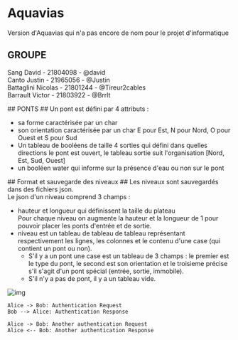 # Aquavias #

Version d'Aquavias qui n'a pas encore de nom pour le projet d'informatique

## GROUPE ##
Sang David - 21804098 - @david  
Canto Justin - 21965056 - @Justin   
Battaglini Nicolas - 21801244 - @Tireur2cables  
Barrault Victor - 21803922 - @Brrlt  

## PONTS ##
Un pont est défini par 4 attributs :  
  * sa forme caractérisée par un char
  * son orientation caractérisée par un char E pour Est, N pour Nord, O pour Ouest et S pour Sud  
  * Un tableau de booléens de taille 4 sorties qui défini dans quelles directions le pont est ouvert, le tableau sortie suit l'organisation [Nord, Est, Sud, Ouest]  
  * un booléen water qui informe sur la présence d'eau ou non sur le pont  

## Format et sauvegarde des niveaux ##
Les niveaux sont sauvegardés dans des fichiers json.  
Le json d'un niveau comprend 3 champs :  
  * hauteur et longueur qui définissent la taille du plateau  
    Pour chaque niveau on augmente la hauteur et la longueur de 1 pour pouvoir placer les ponts d'entrée et de sortie.  
  * niveau est un tableau de tableau de tableau représentant respectivement les lignes, les colonnes et le contenu d'une case (qui contient un pont ou non).  
    * S'il y a un pont une case est un tableau de 3 champs : le premier est le type du pont, le second est son orientation et le troisieme précise s'il s'agit d'un pont spécial (entrée, sortie, immobile).  
    * S'il n'y a pas de pont, il y a un tableau vide.  

![img](https://gaufre.informatique.univ-paris-diderot.fr/Brrlt/aquavias/blob/planProjet/nomnoml.png)
```plantuml
Alice -> Bob: Authentication Request
Bob --> Alice: Authentication Response

Alice -> Bob: Another authentication Request
Alice <-- Bob: Another authentication Response
```
